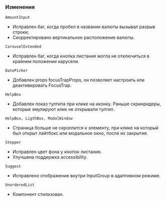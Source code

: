 ### Изменения

`AmountInput`

- Исправлен баг, когда пробел в названии валюты вызывал разрыв строки;
- Скорректировано вертикальное расположение валюты.

`CarouselExtended`

- Исправлен баг, когда кнопка листания могла не отключиться в крайнем положении карусели.

`DatePicker`

- Добавлен props focusTrapProps, он позволяет настроить или деактивировать FocusTrap.

`HelpBox`

- Добавлен показ тултипа при клике на иконку. Раньше скринридеры, которые эмулируют клик не открывали тултип.

`HelpBox, LigthBox, ModalWindow`

- Страница больше не скроллится к элементу, при клике на который был открыт лайтбокс или модальное окно, после их закрытия.

`Stepper`

- Исправлен цвет фона у кнопок листания.
- Улучшена поддержка accessibility.

`Suggest`

- Исправлено отображение внутри InputGroup в адаптивном режиме.

`UnorderedList`

- Компонент стилизован.
